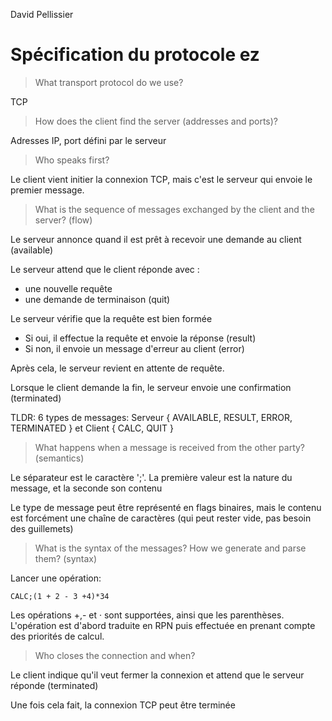 David Pellissier

# Spécification du protocole ez

> What transport protocol do we use?

TCP

> How does the client find the server (addresses and ports)?

Adresses IP, port défini par le serveur

> Who speaks first?

Le client vient initier la connexion TCP, mais c'est le serveur qui envoie le premier message.

> What is the sequence of messages exchanged by the client and the server? (flow)

Le serveur annonce quand il est prêt à recevoir une demande au client (available) 

Le serveur attend que le client réponde avec :

- une nouvelle requête
- une demande de terminaison (quit)

Le serveur vérifie que la requête est bien formée

- Si oui, il effectue la requête et envoie la réponse (result)
- Si non, il envoie un message d'erreur au client (error)

Après cela, le serveur revient en attente de requête.


Lorsque le client demande la fin, le serveur envoie une confirmation (terminated)

TLDR: 6 types de messages: Serveur { AVAILABLE, RESULT, ERROR, TERMINATED } et Client { CALC, QUIT } 

> What happens when a message is received from the other party? (semantics)

Le séparateur est le caractère ';'. La première valeur est la nature du message, et la seconde son contenu 

Le type de message peut être représenté en flags binaires, mais le contenu est forcément une chaîne de caractères (qui peut rester vide, pas besoin des guillemets)

> What is the syntax of the messages? How we generate and parse them? (syntax)

Lancer une opération:

`CALC;(1 + 2 - 3 +4)*34`

Les opérations +,- et · sont supportées, ainsi que les parenthèses. L'opération est d'abord traduite en RPN puis effectuée en prenant compte des priorités de calcul.

> Who closes the connection and when?

Le client indique qu'il veut fermer la connexion et attend que le serveur réponde (terminated)

Une fois cela fait, la connexion TCP peut être terminée
